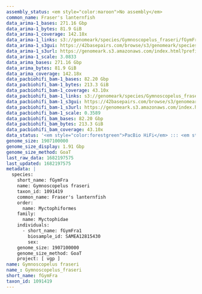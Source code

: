 ```yaml
---
assembly_status: <em style="color:maroon">No assembly</em>
common_name: Fraser's lanternfish
data_arima-1_bases: 271.16 Gbp
data_arima-1_bytes: 81.9 GiB
data_arima-1_coverage: 142.18x
data_arima-1_links: s3://genomeark/species/Gymnoscopelus_fraseri/fGymFra1/genomic_data/arima/<br>
data_arima-1_s3gui: https://42basepairs.com/browse/s3/genomeark/species/Gymnoscopelus_fraseri/fGymFra1/genomic_data/arima/
data_arima-1_s3url: https://genomeark.s3.amazonaws.com/index.html?prefix=species/Gymnoscopelus_fraseri/fGymFra1/genomic_data/arima/
data_arima-1_scale: 3.0833
data_arima_bases: 271.16 Gbp
data_arima_bytes: 81.9 GiB
data_arima_coverage: 142.18x
data_pacbiohifi_bam-1_bases: 82.20 Gbp
data_pacbiohifi_bam-1_bytes: 213.3 GiB
data_pacbiohifi_bam-1_coverage: 43.10x
data_pacbiohifi_bam-1_links: s3://genomeark/species/Gymnoscopelus_fraseri/fGymFra1/genomic_data/pacbio_hifi/<br>
data_pacbiohifi_bam-1_s3gui: https://42basepairs.com/browse/s3/genomeark/species/Gymnoscopelus_fraseri/fGymFra1/genomic_data/pacbio_hifi/
data_pacbiohifi_bam-1_s3url: https://genomeark.s3.amazonaws.com/index.html?prefix=species/Gymnoscopelus_fraseri/fGymFra1/genomic_data/pacbio_hifi/
data_pacbiohifi_bam-1_scale: 0.3589
data_pacbiohifi_bam_bases: 82.20 Gbp
data_pacbiohifi_bam_bytes: 213.3 GiB
data_pacbiohifi_bam_coverage: 43.10x
data_status: '<em style="color:forestgreen">PacBio HiFi</em> ::: <em style="color:forestgreen">Arima</em>'
genome_size: 1907100000
genome_size_display: 1.91 Gbp
genome_size_method: GoaT
last_raw_data: 1682197575
last_updated: 1682197575
metadata: |
  species:
    short_name: fGymFra
    name: Gymnoscopelus fraseri
    taxon_id: 1091419
    common_name: Fraser's lanternfish
    order:
      name: Myctophiformes
    family:
      name: Myctophidae
    individuals:
      - short_name: fGymFra1
        biosample_id: SAMEA12815430
        sex:
    genome_size: 1907100000
    genome_size_method: GoaT
    project: [ vgp ]
name: Gymnoscopelus fraseri
name_: Gymnoscopelus_fraseri
short_name: fGymFra
taxon_id: 1091419
---
```

